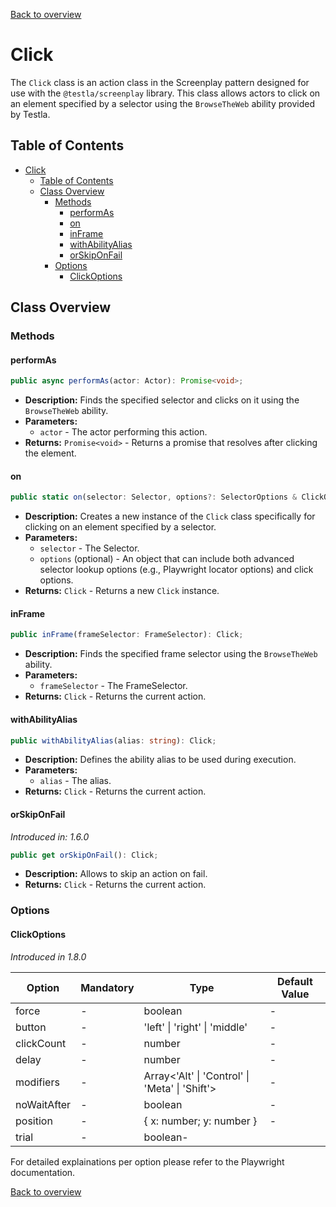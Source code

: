 [Back to overview](../../screenplay_elements.md)

# Click

The `Click` class is an action class in the Screenplay pattern designed for use with the `@testla/screenplay` library. This class allows actors to click on an element specified by a selector using the `BrowseTheWeb` ability provided by Testla.

## Table of Contents

- [Click](#click)
  - [Table of Contents](#table-of-contents)
  - [Class Overview](#class-overview)
    - [Methods](#methods)
      - [performAs](#performas)
      - [on](#on)
      - [inFrame](#inframe)
      - [withAbilityAlias](#withabilityalias)
      - [orSkipOnFail](#orskiponfail)
    - [Options](#options)
      - [ClickOptions](#clickoptions)

## Class Overview

### Methods

#### performAs

```typescript
public async performAs(actor: Actor): Promise<void>;
```

- **Description:** Finds the specified selector and clicks on it using the `BrowseTheWeb` ability.
- **Parameters:**
  - `actor` - The actor performing this action.
- **Returns:** `Promise<void>` - Returns a promise that resolves after clicking the element.

#### on

```typescript
public static on(selector: Selector, options?: SelectorOptions & ClickOptions): Click;
```

- **Description:** Creates a new instance of the `Click` class specifically for clicking on an element specified by a selector.
- **Parameters:**
  - `selector` - The Selector.
  - `options` (optional) - An object that can include both advanced selector lookup options (e.g., Playwright locator options) and click options.
- **Returns:** `Click` - Returns a new `Click` instance.

#### inFrame

```typescript
public inFrame(frameSelector: FrameSelector): Click;
```

- **Description:** Finds the specified frame selector using the `BrowseTheWeb` ability.
- **Parameters:**
  - `frameSelector` - The FrameSelector.
- **Returns:** `Click` - Returns the current action.

#### withAbilityAlias

```typescript
public withAbilityAlias(alias: string): Click;
```

- **Description:** Defines the ability alias to be used during execution.
- **Parameters:**
  - `alias` - The alias.
- **Returns:** `Click` - Returns the current action.

#### orSkipOnFail

*Introduced in: 1.6.0*

```typescript
public get orSkipOnFail(): Click;
```

- **Description:** Allows to skip an action on fail.
- **Returns:** `Click` - Returns the current action.

### Options

#### ClickOptions

*Introduced in 1.8.0*

|Option|Mandatory|Type|Default Value|
|--|--|--|--|
|force|-|boolean|-|
|button|-|'left' \| 'right' \| 'middle'|-|
|clickCount|-|number|-|
|delay|-|number|-|
|modifiers|-|Array<'Alt' \| 'Control' \| 'Meta' \| 'Shift'>|-|
|noWaitAfter|-|boolean|-|
|position|-|{ x: number; y: number }|-|
|trial|-|boolean-|

For detailed explainations per option please refer to the Playwright documentation.

[Back to overview](../../screenplay_elements.md)
